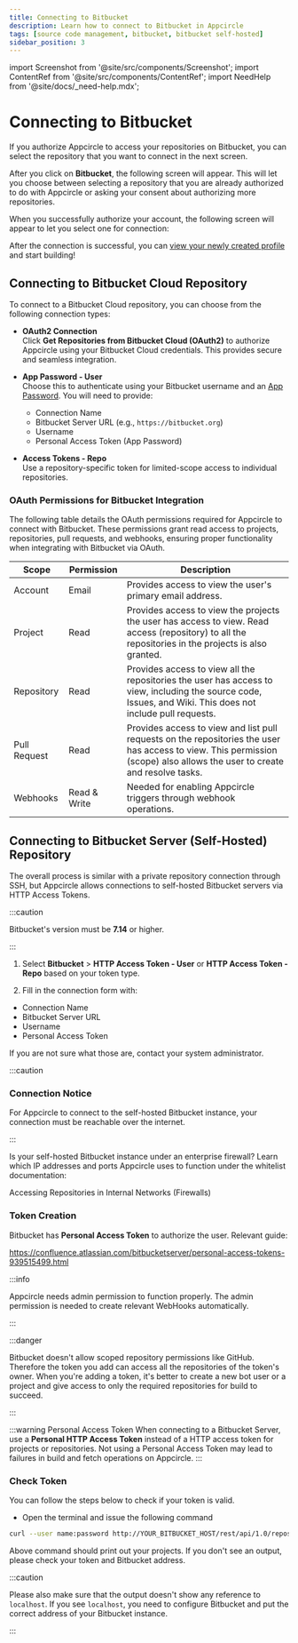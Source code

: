 ```yaml
---
title: Connecting to Bitbucket
description: Learn how to connect to Bitbucket in Appcircle
tags: [source code management, bitbucket, bitbucket self-hosted]
sidebar_position: 3
---
```


import Screenshot from '@site/src/components/Screenshot';
import ContentRef from '@site/src/components/ContentRef';
import NeedHelp from '@site/docs/\_need-help.mdx';

# Connecting to Bitbucket

If you authorize Appcircle to access your repositories on Bitbucket, you can select the repository that you want to connect in the next screen.

<Screenshot url='https://cdn.appcircle.io/docs/assets/BE5278-repoconnect1.png' />

After you click on **Bitbucket**, the following screen will appear. This will let you choose between selecting a repository that you are already authorized to do with Appcircle or asking your consent about authorizing more repositories.

<Screenshot url='https://cdn.appcircle.io/docs/assets/BE6369-bitbucket.png' />

When you successfully authorize your account, the following screen will appear to let you select one for connection:

<Screenshot url='https://cdn.appcircle.io/docs/assets/connect-repository-bitbucket-gitlab.png' />

After the connection is successful, you can [view your newly created profile](/build/build-process-management/profile-creation#profile-listing) and start building!

## Connecting to Bitbucket Cloud Repository

To connect to a Bitbucket Cloud repository, you can choose from the following connection types:

- **OAuth2 Connection**  
Click **Get Repositories from Bitbucket Cloud (OAuth2)** to authorize Appcircle using your Bitbucket Cloud credentials. This provides secure and seamless integration.

- **App Password - User**  
  Choose this to authenticate using your Bitbucket username and an [App Password](https://support.atlassian.com/bitbucket-cloud/docs/app-passwords/). You will need to provide:

    - Connection Name
    - Bitbucket Server URL (e.g., `https://bitbucket.org`)
    - Username
    - Personal Access Token (App Password)

<Screenshot url='https://cdn.appcircle.io/docs/assets/BE6369-bit.png' />

- **Access Tokens - Repo**  
  Use a repository-specific token for limited-scope access to individual repositories.

<Screenshot url='https://cdn.appcircle.io/docs/assets/BE6369-bit2.png' />

### OAuth Permissions for Bitbucket Integration

The following table details the OAuth permissions required for Appcircle to connect with Bitbucket. These permissions grant read access to projects, repositories, pull requests, and webhooks, ensuring proper functionality when integrating with Bitbucket via OAuth. 

| Scope        | Permission   | Description                                                                                                                                                               |
|--------------|--------------|---------------------------------------------------------------------------------------------------------------------------------------------------------------------------|
| Account      | Email        | Provides access to view the user's primary email address.                                                                                                                 |
| Project      | Read         | Provides access to view the projects the user has access to view. Read access (repository) to all the repositories in the projects is also granted.                       |
| Repository   | Read         | Provides access to view all the repositories the user has access to view, including the source code, Issues, and Wiki. This does not include pull requests.               |
| Pull Request | Read         | Provides access to view and list pull requests on the repositories the user has access to view. This permission (scope) also allows the user to create and resolve tasks. |
| Webhooks     | Read & Write | Needed for enabling Appcircle triggers through webhook operations.                                                                                                        |

## Connecting to Bitbucket Server (Self-Hosted) Repository

The overall process is similar with a private repository connection through SSH, but Appcircle allows connections to self-hosted Bitbucket servers via HTTP Access Tokens.

:::caution

Bitbucket's version must be **7.14** or higher.

:::

1. Select **Bitbucket** > **HTTP Access Token - User** or **HTTP Access Token - Repo** based on your token type.

<Screenshot url='https://cdn.appcircle.io/docs/assets/BE6369-bitbucket.png' />

2. Fill in the connection form with:
  - Connection Name
  - Bitbucket Server URL
  - Username
  - Personal Access Token

If you are not sure what those are, contact your system administrator.

<Screenshot url='https://cdn.appcircle.io/docs/assets/BE6369-bit3.png' />

<Screenshot url='https://cdn.appcircle.io/docs/assets/BE6369-bit4.png' />

:::caution

### Connection Notice

For Appcircle to connect to the self-hosted Bitbucket instance, your connection must be reachable over the internet.

:::

Is your self-hosted Bitbucket instance under an enterprise firewall? Learn which IP addresses and ports Appcircle uses to function under the whitelist documentation:

<ContentRef url="/build/manage-the-connections/accessing-repositories-in-internal-networks-firewalls">
  Accessing Repositories in Internal Networks (Firewalls)
</ContentRef>

### Token Creation

Bitbucket has **Personal Access Token** to authorize the user. Relevant guide:

https://confluence.atlassian.com/bitbucketserver/personal-access-tokens-939515499.html

<Screenshot url='https://cdn.appcircle.io/docs/assets/BE4940-bitbucket.png' />

:::info

Appcircle needs admin permission to function properly. The admin permission is needed to create relevant WebHooks automatically.

:::

:::danger

Bitbucket doesn't allow scoped repository permissions like GitHub. Therefore the token you add can access all the repositories of the token's owner. When you're adding a token, it's better to create a new bot user or a project and give access to only the required repositories for build to succeed.

:::

:::warning Personal Access Token
When connecting to a Bitbucket Server, use a **Personal HTTP Access Token** instead of a HTTP access token for projects or repositories. Not using a Personal Access Token may lead to failures in build and fetch operations on Appcircle.
:::

### Check Token

You can follow the steps below to check if your token is valid.

- Open the terminal and issue the following command

```bash
curl --user name:password http://YOUR_BITBUCKET_HOST/rest/api/1.0/repos
```

Above command should print out your projects. If you don't see an output, please check your token and Bitbucket address.

:::caution

Please also make sure that the output doesn't show any reference to `localhost`. If you see `localhost`, you need to configure Bitbucket and put the correct address of your Bitbucket instance.

:::

<NeedHelp />
